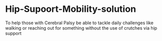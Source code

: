# Hip-Supoort-Mobility-solution
To help those with Cerebral Palsy be able to tackle daily challenges like walking or reaching out for something without the use of crutches via hip support 
